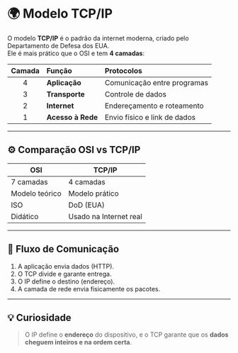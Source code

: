 # 🌍 Modelo TCP/IP

O modelo **TCP/IP** é o padrão da internet moderna, criado pelo Departamento de Defesa dos EUA.  
Ele é mais prático que o OSI e tem **4 camadas**:

| Camada | Função | Protocolos |
|:--:|:--|:--|
| 4 | **Aplicação** | Comunicação entre programas | HTTP, FTP, DNS, SMTP |
| 3 | **Transporte** | Controle de dados | TCP, UDP |
| 2 | **Internet** | Endereçamento e roteamento | IP, ICMP |
| 1 | **Acesso à Rede** | Envio físico e link de dados | Ethernet, Wi-Fi |

---

## ⚙️ Comparação OSI vs TCP/IP

| OSI | TCP/IP |
|-----|---------|
| 7 camadas | 4 camadas |
| Modelo teórico | Modelo prático |
| ISO | DoD (EUA) |
| Didático | Usado na Internet real |

---

## 📶 Fluxo de Comunicação
1. A aplicação envia dados (HTTP).  
2. O TCP divide e garante entrega.  
3. O IP define o destino (endereço).  
4. A camada de rede envia fisicamente os pacotes.

---

## 💡 Curiosidade
> O IP define o **endereço** do dispositivo, e o TCP garante que os **dados cheguem inteiros e na ordem certa**.

